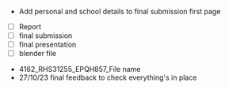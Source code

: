 - Add personal and school details to final submission first page
- [ ] Report
- [ ] final submission
- [ ] final presentation
- [ ] blender file
- 4162_RHS31255_EPQH857_File name
- 27/10/23 final feedback to check everything's in place